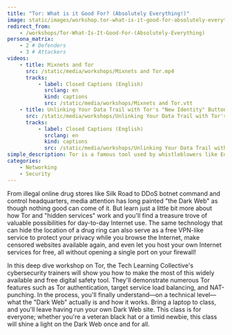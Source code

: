 ```yaml
---
title: "Tor: What is it Good For? (Absolutely Everything!)"
image: static/images/workshop.tor-what-is-it-good-for-absolutely-everything.square.jpg
redirect_from:
    - /workshops/Tor-What-Is-It-Good-For-(Absolutely-Everything)
persona_matrix:
    - 2 # Defenders
    - 3 # Attackers
videos:
    - title: Mixnets and Tor
      src: /static/media/workshops/Mixnets and Tor.mp4
      tracks:
          - label: Closed Captions (English)
            srclang: en
            kind: captions
            src: /static/media/workshops/Mixnets and Tor.vtt
    - title: Unlinking Your Data Trail with Tor's "New Identity" Button
      src: /static/media/workshops/Unlinking Your Data Trail with Tor's 'New Identity' Button.mp4
      tracks:
          - label: Closed Captions (English)
            srclang: en
            kind: captions
            src: /static/media/workshops/Unlinking Your Data Trail with Tor's 'New Identity' Button.vtt
simple_description: Tor is a famous tool used by whistleblowers like Edward Snowden, journalists, and even government agents to help them stay anonymous while they use the Internet. This workshop will show you not only how Tor works, but how you can and arguably should use it every day to protect your privacy while you do mundane (or more exciting&hellip;) things online. You'll learn about how Tor keeps your computer's IP address hidden from the Web sites you visit by using a technique called onion routing, why it's important to use the official Tor Browser software for maximum protection, and much, much more.
categories:
    - Networking
    - Security
---
```


From illegal online drug stores like Silk Road to DDoS botnet command and control headquarters, media attention has long painted "the Dark Web" as though nothing good can come of it. But learn just a little bit more about how Tor and "hidden services" work and you'll find a treasure trove of valuable possibilities for day-to-day Internet use. The same technology that can hide the location of a drug ring can also serve as a free VPN-like service to protect your privacy while you browse the Internet, make censored websites available again, and even let you host your own Internet services for free, all without opening a single port on your firewall!

In this deep dive workshop on Tor, the Tech Learning Collective's cybersecurity trainers will show you how to make the most of this widely available and free digital safety tool. They'll demonstrate numerous Tor features such as Tor authentication, target service load balancing, and NAT-punching. In the process, you'll finally understand—on a technical level—what the "Dark Web" actually is and how it works. Bring a laptop to class, and you'll leave having run your own Dark Web site. This class is for everyone; whether you're a veteran black hat or a timid newbie, this class will shine a light on the Dark Web once and for all.
